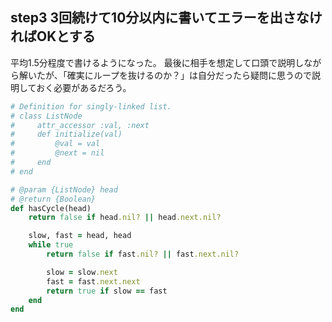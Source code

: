 ## step3 3回続けて10分以内に書いてエラーを出さなければOKとする

平均1.5分程度で書けるようになった。
最後に相手を想定して口頭で説明しながら解いたが、「確実にループを抜けるのか？」は自分だったら疑問に思うので説明しておく必要があるだろう。

```ruby
# Definition for singly-linked list.
# class ListNode
#     attr_accessor :val, :next
#     def initialize(val)
#         @val = val
#         @next = nil
#     end
# end

# @param {ListNode} head
# @return {Boolean}
def hasCycle(head)
    return false if head.nil? || head.next.nil?

    slow, fast = head, head
    while true
        return false if fast.nil? || fast.next.nil?

        slow = slow.next
        fast = fast.next.next
        return true if slow == fast
    end
end
```
